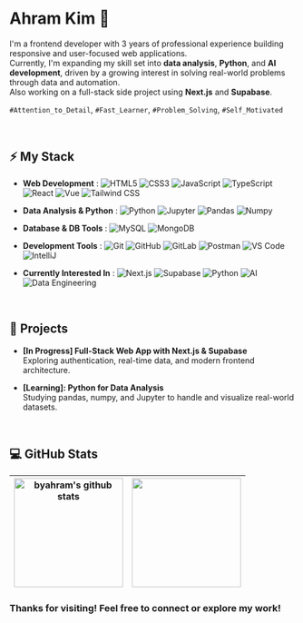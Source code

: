 # Ahram Kim 👋

I'm a frontend developer with 3 years of professional experience building responsive and user-focused web applications.  
Currently, I'm expanding my skill set into **data analysis**, **Python**, and **AI development**,
driven by a growing interest in solving real-world problems through data and automation.  
Also working on a full-stack side project using **Next.js** and **Supabase**.

`#Attention_to_Detail`, `#Fast_Learner`, `#Problem_Solving`, `#Self_Motivated`

<!-- Social icons -->
<!-- <a href="https://github.com/your-username" target="_blank">
  <img alt="GitHub" src="https://img.shields.io/badge/GitHub-000000?style=for-the-badge&logoColor=white" height="25" />
</a>
<a href="https://www.instagram.com/your-username" target="_blank">
  <img alt="Instagram" src="https://img.shields.io/badge/Instagram-E4405F?style=for-the-badge&logoColor=white" height="25" />
</a>
<a href="https://www.linkedin.com/in/your-username" target="_blank">
  <img alt="LinkedIn" src="https://img.shields.io/badge/LinkedIn-0077B5?style=for-the-badge&logoColor=white" height="25" />
</a>
<a href="https://your-portfolio.com" target="_blank">
  <img alt="Website" src="https://img.shields.io/badge/Website-24292e?style=for-the-badge&logoColor=white" height="25" />
</a> -->

<br>

## ⚡ My Stack

- **Web Development** : ![HTML5](https://img.shields.io/badge/HTML5-282C34?logo=html5&logoColor=E34F26)
  ![CSS3](https://img.shields.io/badge/CSS3-282C34?logo=css&logoColor=1572B6)
  ![JavaScript](https://img.shields.io/badge/JavaScript-282C34?logo=javascript&logoColor=F7DF1E)
  ![TypeScript](https://img.shields.io/badge/TypeScript-282C34?logo=typescript&logoColor=3178C6)
  ![React](https://img.shields.io/badge/React-282C34?logo=react&logoColor=61DAFB)
  ![Vue](https://img.shields.io/badge/Vue.js-282C34?logo=vue.js&logoColor=4FC08D)
  ![Tailwind CSS](https://img.shields.io/badge/Tailwind_CSS-282C34?logo=tailwind-css&logoColor=06B6F4)

<!-- - **Mobile Development** : ![Java](https://custom-icon-badges.herokuapp.com/badge/Java-282C34?logo=java&logoColor=007396)
  ![Android](https://img.shields.io/badge/Android-282C34?logo=android&logoColor=34A853)
  ![Android Studio](https://img.shields.io/badge/Android_Studio-282C34?logo=android-studio&logoColor=3DDC84)
  ![React Native](https://img.shields.io/badge/React_Native-282C34?logo=react&logoColor=61DAFB) -->

- **Data Analysis & Python** : ![Python](https://img.shields.io/badge/Python-282C34?logo=python&logoColor=3776AB)
  ![Jupyter](https://img.shields.io/badge/Jupyter-282C34?logo=jupyter&logoColor=F37626)
  ![Pandas](https://img.shields.io/badge/Pandas-282C34?logo=pandas&logoColor=150458)
  ![Numpy](https://img.shields.io/badge/Numpy-282C34?logo=numpy&logoColor=013243)

- **Database & DB Tools** : ![MySQL](https://img.shields.io/badge/MySQL-282C34?logo=mysql&logoColor=4479A1)
  ![MongoDB](https://img.shields.io/badge/MongoDB-282C34?logo=mongodb&logoColor=47A248)

- **Development Tools** : ![Git](https://img.shields.io/badge/Git-282C34?logo=git&logoColor=F05032)
  ![GitHub](https://img.shields.io/badge/GitHub-282C34?logo=github&logoColor=181717)
  ![GitLab](https://img.shields.io/badge/GitLab-282C34?logo=gitlab&logoColor=FC6D26)
  ![Postman](https://img.shields.io/badge/Postman-282C34?logo=postman&logoColor=FF6C37)
  ![VS Code](https://custom-icon-badges.herokuapp.com/badge/VS%20Code-282C34?logo=vscode&logoColor=007ACC)
  ![IntelliJ](https://img.shields.io/badge/IntelliJ-282C34?logo=intellij-idea&logoColor=000000)

<!-- ![Docker](https://img.shields.io/badge/Docker-282C34?logo=docker&logoColor=2496ED) -->

- **Currently Interested In** : ![Next.js](https://img.shields.io/badge/Next.js-282C34?logo=next.js&logoColor=000000)
  ![Supabase](https://img.shields.io/badge/Supabase-282C34?logo=supabase&logoColor=3ECF8E)
  ![Python](https://img.shields.io/badge/Python-282C34?logo=python&logoColor=3776AB)
  ![AI](https://img.shields.io/badge/AI-282C34)
  ![Data Engineering](https://img.shields.io/badge/Data_Engineering-282C34)

<br />

## 🚀 Projects

- **[In Progress] Full-Stack Web App with Next.js & Supabase**  
  Exploring authentication, real-time data, and modern frontend architecture.

- **[Learning]: Python for Data Analysis**  
  Studying pandas, numpy, and Jupyter to handle and visualize real-world datasets.

<br />

## 💻 GitHub Stats

| <img align="center" src="https://github-readme-stats.vercel.app/api?username=byahram&show_icons=true&include_all_commits=true&theme=buefy&hide_border=true" alt="byahram's github stats" height="192px" /> | <img align="center" src="https://github-readme-stats.vercel.app/api/top-langs/?username=byahram&layout=compact&theme=buefy&hide_border=true" height="192px" /> |
| ---------------------------------------------------------------------------------------------------------------------------------------------------------------------------------------------------------- | -------------------------------------------------------------------------------------------------------------------------------------------------------------- |

### Thanks for visiting! Feel free to connect or explore my work!

<br />
